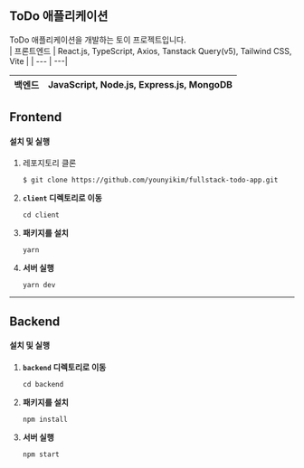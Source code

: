 ## ToDo 애플리케이션

ToDo 애플리케이션을 개발하는 토이 프로젝트입니다.   
| 프론트엔드 | React.js, TypeScript, Axios, Tanstack Query(v5), Tailwind CSS, Vite | 
| --- | ---|

| 백엔드 | JavaScript, Node.js, Express.js, MongoDB | 
| --- | ---|

## Frontend
#### 설치 및 실행
1. 레포지토리 클론
    ```
    $ git clone https://github.com/younyikim/fullstack-todo-app.git
    ```
2. **`client` 디렉토리로 이동**
    ```
    cd client
    ```

3. **패키지를 설치**
    ```
    yarn
    ```

5. **서버 실행**
    ```
    yarn dev
    ```

---

## Backend
#### 설치 및 실행
1. **`backend` 디렉토리로 이동**
    ```
    cd backend
    ```

2. **패키지를 설치**
    ```
    npm install
    ```

3. **서버 실행**
    ```
    npm start
    ```


